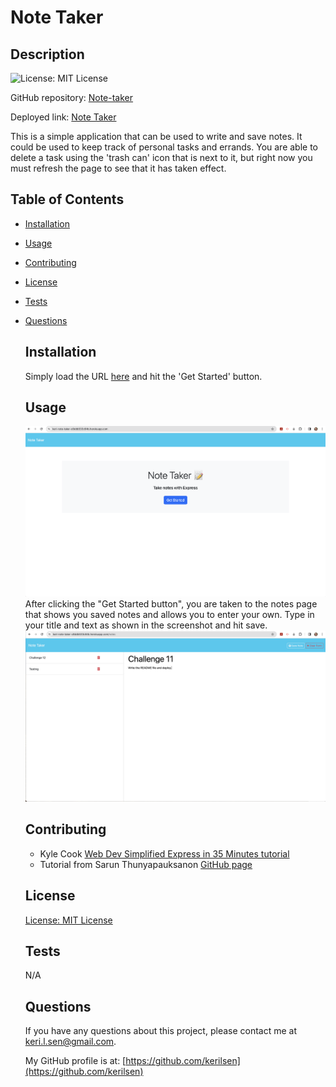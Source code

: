# Note Taker

  ## Description

  ![License: MIT License](https://img.shields.io/badge/License-MIT-yellow.svg)

  GitHub repository: [Note-taker](https://github.com/kerilsen/note-taker)

  Deployed link: [Note Taker](https://keri-note-taker-c8ddb533c64b.herokuapp.com/)

  This is a simple application that can be used to write and save notes. It could be used to keep track of personal tasks and errands. You are able to delete a task using the 'trash can' icon that is next to it, but right now you must refresh the page to see that it  has taken effect.

## Table of Contents

- [Installation](#installation)
- [Usage](#usage)
- [Contributing](#contributing)
- [License](#license)
- [Tests](#tests)
- [Questions](#questions)

  ## Installation

  Simply load the URL [here](https://keri-note-taker-c8ddb533c64b.herokuapp.com/) and hit the 'Get Started' button.

  ## Usage
  ![Screenshot of landing page](./public/assets/images/landing-page.png)
  After clicking the "Get Started button", you are taken to the notes page that shows you saved notes and allows you to enter your own. Type in your title and text as shown in the screenshot and hit save.
  ![Screenshot of notes page](./public/assets/images/notes.png)

  ## Contributing

  * Kyle Cook [Web Dev Simplified Express in 35 Minutes tutorial](https://www.youtube.com/watch?v=SccSCuHhOw0)
  * Tutorial from Sarun Thunyapauksanon [GitHub page](https://github.com/sareacct91)

  ## License

  [License: MIT License](https://opensource.org/licenses/MIT)

  ## Tests

  N/A

  ## Questions

  If you have any questions about this project, please contact me at keri.l.sen@gmail.com.

  My GitHub profile is at: [https://github.com/kerilsen](https://github.com/kerilsen)
